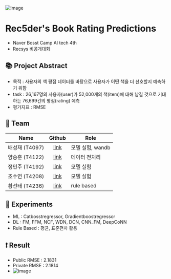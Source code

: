 ![image](https://user-images.githubusercontent.com/82706646/200876491-56725e15-2ca2-412f-b78b-507e631d4cc9.png)

# Rec5der's Book Rating Predictions
- Naver Bosst Camp AI tech 4th
- Recsys 비공개대회


## 📚 Project Abstract
- 목적 : 사용자의 책 평점 데이터를 바탕으로 사용자가 어떤 책을 더 선호할지 예측하기 위함
- task : 26,167명의 사용자(user)가 52,000개의 책(item)에 대해 남길 것으로 기대하는 76,699건의 평점(rating) 예측
- 평가지표 : RMSE


## 🎥 Team
| Name | Github | Role |
| :-: | :-: | --- |
| 배성재 (T4097) | [link](https://github.com/SeongJaeBae) | 모델 실험, wandb |
| 양승훈 (T4122) | [link](https://github.com/Seunghoon-Schini-Yang) | 데이터 전처리 |
| 정민주 (T4192) | [link](https://github.com/jeongminju0815) | 모델 실험 |
| 조수연 (T4208) | [link](https://github.com/Suyeonnie) | 모델 실험 |
| 황선태 (T4236) | [link](https://github.com/HSUNEH) | rule based |


## 🔎 Experiments
- ML : Catbosstregressor, Gradientboostregressor
- DL : FM, FFM, NCF, WDN, DCN, CNN_FM, DeepCoNN
- Rule Based : 평균, 표준편차 활용


## ❗️ Result
- Public RMSE : 2.1831
- Private RMSE : 2.1814
- ![image](https://user-images.githubusercontent.com/82706646/200873968-468c4e78-643d-4acf-9132-540ab4245838.png)
